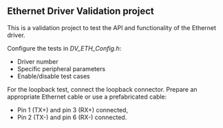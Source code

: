 ## Ethernet Driver Validation project

This is a validation project to test the API and functionality of the Ethernet driver.

Configure the tests in *DV_ETH_Config.h*: 
 - Driver number
 - Specific peripheral parameters
 - Enable/disable test cases

For the loopback test, connect the loopback connector. Prepare an appropriate Ethernet cable
or use a prefabricated cable:

 - Pin 1 (TX+) and pin 3 (RX+) connected,
 - Pin 2 (TX-) and pin 6 (RX-) connected.
